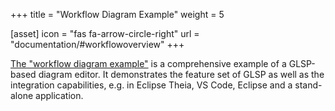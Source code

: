 +++
title = "Workflow Diagram Example"
weight = 5

[asset]
  icon = "fas fa-arrow-circle-right"
  url = "documentation/#workflowoverview"
+++

[The "workflow diagram example"](#workflowoverview) is a comprehensive example of a GLSP-based diagram editor. It demonstrates the feature set of GLSP as well as the integration capabilities, e.g. in Eclipse Theia, VS Code, Eclipse and a stand-alone application.
